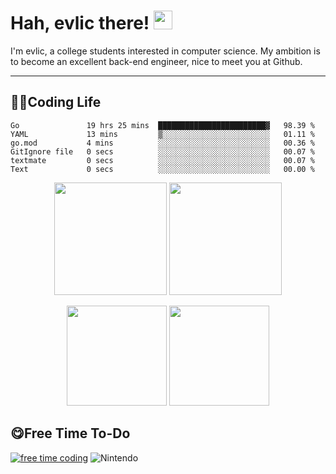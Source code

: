 # Hah, evlic there! <img src="https://evlic.github.io/dist/github-profile/wave.gif" width="30px">

I'm evlic, a college students interested in computer science. My ambition is to become an excellent back-end engineer, nice to meet you at Github.

---

## 👨‍💻Coding Life

<!--START_SECTION:waka-->

```text
Go               19 hrs 25 mins  ████████████████████████▓   98.39 %
YAML             13 mins         ▒░░░░░░░░░░░░░░░░░░░░░░░░   01.11 %
go.mod           4 mins          ░░░░░░░░░░░░░░░░░░░░░░░░░   00.36 %
GitIgnore file   0 secs          ░░░░░░░░░░░░░░░░░░░░░░░░░   00.07 %
textmate         0 secs          ░░░░░░░░░░░░░░░░░░░░░░░░░   00.07 %
Text             0 secs          ░░░░░░░░░░░░░░░░░░░░░░░░░   00.00 %
```

<!--END_SECTION:waka-->
<div align='center' display='flex'>
        <img height='180px' src="http://github-readme-streak-stats.herokuapp.com?user=evlic&theme=bear&hide_border=true&date_format=%5BY.%5Dn.j">
        <img height='180px' src="https://stats.justsong.cn/api/leetcode?username=evlic&cn=true&theme=dark">
        <p></p>
        <img height='160px' src="https://github-readme-stats.vercel.app/api/top-langs/?username=evlic&theme=dark&layout=compact">
        <img height='160px' src="https://github-readme-stats.vercel.app/api?username=evlic&show_icons=true&theme=dark">
</div>


## 😋Free Time To-Do
[![free time coding](https://wakatime.com/badge/user/d9f55687-1fce-4083-8cda-b582dac59cb6.svg)](https://wakatime.com/@d9f55687-1fce-4083-8cda-b582dac59cb6) ![Nintendo](https://img.shields.io/badge/-Nintendo%20Switch-e60012?style=flat-square&logo=nintendo%20switch&logoColor=ffffff)

